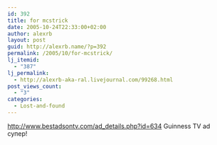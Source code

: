 ```yaml
---
id: 392
title: for mcstrick
date: 2005-10-24T22:33:00+02:00
author: alexrb
layout: post
guid: http://alexrb.name/?p=392
permalink: /2005/10/for-mcstrick/
lj_itemid:
  - "387"
lj_permalink:
  - http://alexrb-aka-ral.livejournal.com/99268.html
post_views_count:
  - "3"
categories:
  - Lost-and-found
---
```

http://www.bestadsontv.com/ad_details.php?id=634 Guinness TV ad  
супер!